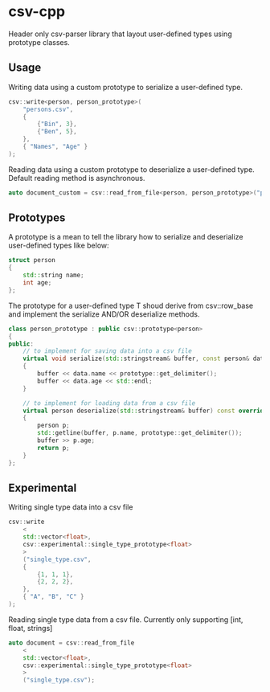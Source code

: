 # csv-cpp

Header only csv-parser library that layout user-defined types using prototype classes.

## Usage

Writing data using a custom prototype to serialize a user-defined type.
 
```cpp
csv::write<person, person_prototype>(
	"persons.csv",
	{
		{"Bin", 3},
		{"Ben", 5},
	},
	{ "Names", "Age" }
);
```

Reading data using a custom prototype to deserialize a user-defined type. Default reading method is asynchronous.

```cpp
auto document_custom = csv::read_from_file<person, person_prototype>("persons.csv");
```

## Prototypes

A prototype is a mean to tell the library how to serialize and deserialize user-defined types like below:

```cpp
struct person
{
	std::string name;
	int age;
};
```

The prototype for a user-defined type T shoud derive from csv::row_base<T> and implement the serialize AND/OR deserialize methods.

```cpp
class person_prototype : public csv::prototype<person>
{
public:
	// to implement for saving data into a csv file
	virtual void serialize(std::stringstream& buffer, const person& data) const override
	{
		buffer << data.name << prototype::get_delimiter();
		buffer << data.age << std::endl;
	}

	// to implement for loading data from a csv file
	virtual person deserialize(std::stringstream& buffer) const override
	{
		person p;
		std::getline(buffer, p.name, prototype::get_delimiter());
		buffer >> p.age;
		return p;
	}
};
```

## Experimental

Writing single type data into a csv file 

```cpp
csv::write
	<
	std::vector<float>,
	csv::experimental::single_type_prototype<float>
	>
	("single_type.csv",
	{
		{1, 1, 1},
		{2, 2, 2},
	},
	{ "A", "B", "C" }
);
```

Reading single type data from a csv file. Currently only supporting [int, float, strings]

```cpp
auto document = csv::read_from_file
	<
	std::vector<float>,
	csv::experimental::single_type_prototype<float>
	>
	("single_type.csv");
```
